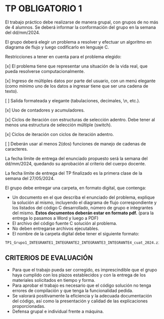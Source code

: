 # TP OBLIGATORIO 1

El trabajo práctico debe realizarse de manera grupal, con grupos de no más de 4 alumnos. Se deberá informar la conformación del grupo en la semana del dd/mm/2024.

El grupo deberá elegir un problema a resolver y efectuar un algoritmo en diagrama de flujo y luego codificarlo en lenguaje C.

Restricciones a tener en cuenta para el problema elegido:

[x] El problema tiene que representar una situación de la vida real, que pueda resolverse computacionalmente.

[x] Ingreso de múltiples datos por parte del usuario, con un menú elegante (como mínimo uno de los datos a ingresar tiene que ser una cadena de texto).

[ ] Salida formateada y elegante (tabulaciones, decimales, \n, etc.).

[x] Uso de contadores y acumuladores.

[x] Ciclos de iteración con estructuras de selección adentro. Debe tener al menos una estructura de selección múltiple (switch).

[x] Ciclos de iteración con ciclos de iteración adentro.

[ ] Deberán usar al menos 2(dos) funciones de manejo de cadenas de caracteres.

La fecha límite de entrega del enunciado propuesto será la semana del dd/mm/2024, quedando su aprobación al criterio del cuerpo docente.

La fecha límite de entrega del TP finalizado es la primera clase de la semana del 27/05/2024.

El grupo debe entregar una carpeta, en formato digital, que contenga:

- Un documento en el que describa el enunciado del problema, explique la solución al mismo, incluyendo el diagrama de flujo correspondiente y los listados del código C desarrollado, número de grupo e integrantes del mismo. **Estos documentos deberán estar en formato pdf.** (para la entrega lo pasamos a Word y luego a PDF)
- El archivo del código fuente C solución al problema.
- No deben entregarse archivos ejecutables.
- El nombre de la carpeta digital debe tener el siguiente formato:

``` txt
TP1_Grupo1_INTEGRANTE1_INTEGRANTE2_INTEGRANTE3_INTEGRANTE4_cuat_2024.zip
```

## CRITERIOS DE EVALUACIÓN

- Para que el trabajo pueda ser corregido, es imprescindible que el grupo haya cumplido con los plazos establecidos y con la entrega de los materiales solicitados en tiempo y forma.
- Para aprobar el trabajo es necesario que el código solución no tenga errores de compilación y que tenga la funcionalidad pedida.
- Se valorará positivamente la eficiencia y la adecuada documentación del código, así como la presentación y calidad de las explicaciones proporcionadas.
- Defensa grupal e individual frente a máquina.
